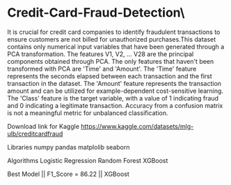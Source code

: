 # Credit-Card-Fraud-Detection\
It is crucial for credit card companies to identify fraudulent transactions to ensure customers are not billed for unauthorized purchases.This dataset contains only numerical input variables that have been generated through a PCA transformation.
The features V1, V2, ... V28 are the principal components obtained through PCA. The only features that haven't been transformed with PCA are 'Time' and 'Amount'. The 'Time' feature represents the seconds elapsed between each transaction and the first transaction in the dataset.
The 'Amount' feature represents the transaction amount and can be utilized for example-dependent cost-sensitive learning. The 'Class' feature is the target variable, with a value of 1 indicating fraud and 0 indicating a legitimate transaction.
Accuracy from a confusion matrix is not a meaningful metric for unbalanced classification.

Download link for Kaggle https://www.kaggle.com/datasets/mlg-ulb/creditcardfraud

Libraries
numpy
pandas
matplolib
seaborn

Algorithms
Logistic Regression
Random Forest
XGBoost

Best Model || F1_Score = 86.22 || XGBoost
